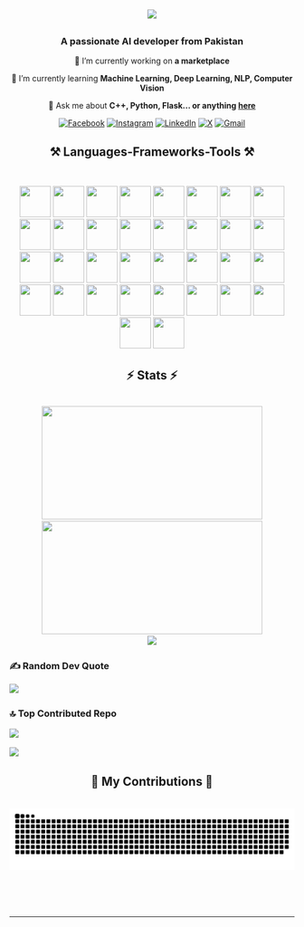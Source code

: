


<h1 align="center">
    <img src="https://readme-typing-svg.herokuapp.com/?font=Righteous&size=35&color=045B62&center=true&vCenter=true&width=500&height=70&duration=4000&lines=Hi+There!+👋;+I'm+Ch+Faizan+Zahid!;" />
</h1>


<h3 align="center">A passionate AI developer from Pakistan</h3>

<div align="center">
 
 🔭 I’m currently working on **a marketplace**
 
 🌱 I’m currently learning **Machine Learning, Deep Learning, NLP, Computer Vision**

💬 Ask me about **C++, Python, Flask... or anything [here](https://github.com/faizanzahid-ai)**


 </div>



<div align="center"> 

[![Facebook](https://img.shields.io/badge/Facebook-%231877F2.svg?logo=Facebook&logoColor=white&style=for-the-badge)](https://facebook.com/faizanzahid05) 
[![Instagram](https://img.shields.io/badge/Instagram-%23E4405F.svg?logo=Instagram&logoColor=white&style=for-the-badge)](https://instagram.com/faizanzahid_ai) 
[![LinkedIn](https://img.shields.io/badge/LinkedIn-%230077B5.svg?logo=linkedin&logoColor=white&style=for-the-badge)](https://linkedin.com/in/ch-faizan-zahid-ml) 
[![X](https://img.shields.io/badge/X-black.svg?logo=X&logoColor=white&style=for-the-badge)](https://x.com/ChFaizan788) 
[![Gmail](https://img.shields.io/badge/Gmail-D14836.svg?logo=Gmail&logoColor=white&style=for-the-badge)](mailto:ch.faizan.zahid788@gmail.com)

</div>

<h2 align="center">⚒️ Languages-Frameworks-Tools ⚒️</h2>
<br/>
<div align="center">

<img height="55px" width="55px" src="https://cdn.simpleicons.org/c++/8B0000" /> <!-- Dark Red -->
<img height="55px" width="55px" src="https://cdn.simpleicons.org/html5/D2691E" /> <!-- Dark Orange -->
<img height="55px" width="55px" src="https://cdn.simpleicons.org/css3/00008B" /> <!-- Dark Blue -->
<img height="55px" width="55px" src="https://cdn.simpleicons.org/python/006400" /> <!-- Dark Green -->
<img height="55px" width="55px" src="https://cdn.simpleicons.org/github/3B2F2F" /> <!-- Dark Brown -->
<img height="55px" width="55px" src="https://cdn.simpleicons.org/gitlab/000000" /> <!-- Black -->
<img height="55px" width="55px" src="https://cdn.simpleicons.org/git/800000" /> <!-- Dark Red -->
<img height="55px" width="55px" src="https://cdn.simpleicons.org/pandas/228B22" /> <!-- Dark Green -->
<img height="55px" width="55px" src="https://cdn.simpleicons.org/scipy/8B4513" /> <!-- Dark Brown -->
<img height="55px" width="55px" src="https://cdn.simpleicons.org/scikitlearn/483D8B" /> <!-- Dark Slate Blue -->
<img height="55px" width="55px" src="https://cdn.simpleicons.org/flask/8B0000" /> <!-- Dark Red -->
<img height="55px" width="55px" src="https://cdn.simpleicons.org/mysql/006400" /> <!-- Dark Green -->
<img height="55px" width="55px" src="https://cdn.simpleicons.org/node.js/191970" /> <!-- Midnight Blue -->
<img height="55px" width="55px" src="https://cdn.simpleicons.org/anaconda/2F4F4F" /> <!-- Dark Brown -->
<img height="55px" width="55px" src="https://cdn.simpleicons.org/numpy/3CB371" /> <!-- Dark Sea Green -->
<img height="55px" width="55px" src="https://cdn.simpleicons.org/pycharm/800000" /> <!-- Dark Red -->
<img height="55px" width="55px" src="https://cdn.simpleicons.org/.net/003366" /> <!-- Dark Blue -->
<img height="55px" width="55px" src="https://cdn.simpleicons.org/android/556B2F" /> <!-- Dark Olive Green -->
<img height="55px" width="55px" src="https://cdn.simpleicons.org/activision/8B4513" /> <!-- Dark Brown -->
<img height="55px" width="55px" src="https://cdn.simpleicons.org/affinity/8A2BE2" /> <!-- Blue Violet -->
<img height="55px" width="55px" src="https://cdn.simpleicons.org/bootstrap/4682B4" /> <!-- Steel Blue -->
<img height="55px" width="55px" src="https://cdn.simpleicons.org/unrealengine/00008B" /> <!-- Dark Blue -->
<img height="55px" width="55px" src="https://cdn.simpleicons.org/ubisoft/6A5ACD" /> <!-- Slate Blue -->
<img height="55px" width="55px" src="https://cdn.simpleicons.org/blender/5C4033" /> <!-- Dark Brown -->
<img height="55px" width="55px" src="https://cdn.simpleicons.org/unity/1C1C1C" /> <!-- Dark Gray -->
<img height="55px" width="55px" src="https://cdn.simpleicons.org/godotengine/4B0082" /> <!-- Indigo -->
<img height="55px" width="55px" src="https://cdn.simpleicons.org/gameloft/8B0000" /> <!-- Dark Red -->
<img height="55px" width="55px" src="https://cdn.simpleicons.org/epicgames/4682B4" /> <!-- Steel Blue -->
<img height="55px" width="55px" src="https://cdn.simpleicons.org/eslgaming/8B4513" /> <!-- Dark Brown -->
<img height="55px" width="55px" src="https://cdn.simpleicons.org/nintendogamecube/006400" /> <!-- Dark Green -->
<img height="55px" width="55px" src="https://cdn.simpleicons.org/rockstargames/3B2F2F" /> <!-- Dark Brown -->
<img height="55px" width="55px" src="https://cdn.simpleicons.org/republicofgamers/228B22" /> <!-- Dark Green -->
<img height="55px" width="55px" src="https://cdn.simpleicons.org/riotgames/FF6347" /> <!-- Tomato Red -->
<img height="55px" width="55px" src="https://cdn.simpleicons.org/gamedeveloper/6B8E23" /> <!-- Olive Drab -->



</div>

<h2 align="center">⚡ Stats ⚡</h2>
<br>

<div align=center>
  
<img src="https://github-readme-stats.vercel.app/api?username=faizanzahid-ai&theme=radical&hide_border=false&include_all_commits=false&count_private=false" width="390" height="200">

<img src="https://github-readme-streak-stats.herokuapp.com/?user=faizanzahid-ai&theme=radical&hide_border=false" width="390" height="200">

<br/>

<img src="https://github-readme-stats.vercel.app/api/top-langs/?username=faizanzahid-ai&theme=radical&hide_border=false&include_all_commits=false&count_private=false&layout=compact" width="325">

</div>

### ✍️ Random Dev Quote
![](https://quotes-github-readme.vercel.app/api?type=vetical&theme=radical)

### 🔝 Top Contributed Repo
![](https://github-contributor-stats.vercel.app/api?username=faizanzahid-ai&limit=5&theme=dark&combine_all_yearly_contributions=true)


[![](https://visitcount.itsvg.in/api?id=faizanzahid-ai&icon=4&color=5)](https://visitcount.itsvg.in)

<div align="center">
  <h2>🐍 My Contributions 🐍</h2>
  <br>
  <img alt="snake eating my contributions" src="https://raw.githubusercontent.com/salesp07/salesp07/output/github-contribution-grid-snake.svg" />
  
  <br/><br/><br/>
</div>

<hr/>


<!-- Proudly created with GPRM ( https://gprm.itsvg.in ) -->

